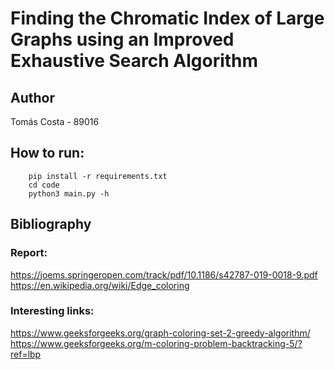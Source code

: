 # Finding the Chromatic Index of Large Graphs using an Improved Exhaustive Search Algorithm

## Author 

Tomás Costa - 89016

## How to run:

````python3
    pip install -r requirements.txt
    cd code
    python3 main.py -h
````

## Bibliography
### Report:  
https://joems.springeropen.com/track/pdf/10.1186/s42787-019-0018-9.pdf  
https://en.wikipedia.org/wiki/Edge_coloring  


### Interesting links:  
https://www.geeksforgeeks.org/graph-coloring-set-2-greedy-algorithm/  
https://www.geeksforgeeks.org/m-coloring-problem-backtracking-5/?ref=lbp

